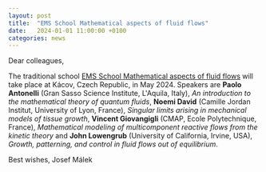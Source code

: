 ```yaml
---
layout: post
title:  "EMS School Mathematical aspects of fluid flows"
date:   2024-01-01 11:00:00 +0100
categories: news
---
```


Dear colleagues,

The traditional school [EMS School Mathematical aspects of fluid flows](https://ems-maff.cuni.cz/) will take place at Kácov, Czech Republic, in May 2024. Speakers are **Paolo Antonelli** (Gran Sasso Science Institute, L'Aquila, Italy), *An introduction to the mathematical theory of quantum fluids*, **Noemi David** (Camille Jordan Institut, University of Lyon, France), *Singular limits arising in mechanical models of tissue growth*, **Vincent Giovangigli** (CMAP, Ecole Polytechnique, France), *Mathematical modeling of multicomponent reactive flows from the kinetic theory* and **John Lowengrub** (University of California, Irvine, USA), *Growth, patterning, and control in fluid flows out of equilibrium*.


Best wishes,
Josef Málek 



